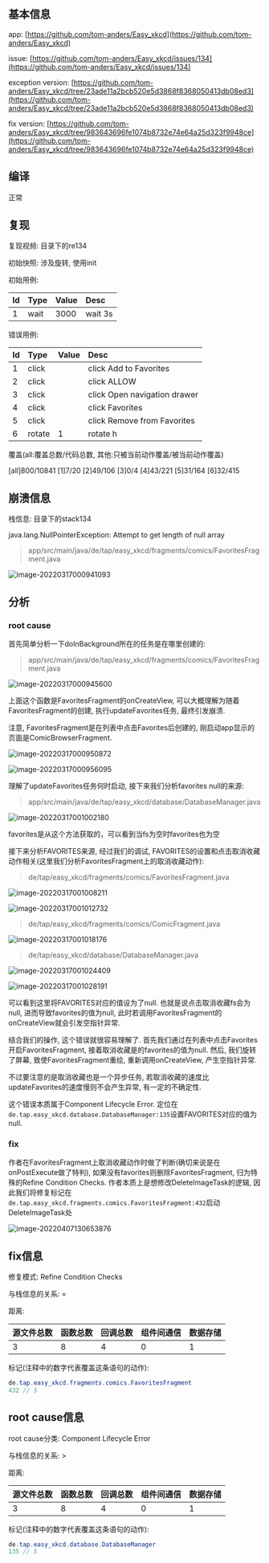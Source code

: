 ## 基本信息

app: [https://github.com/tom-anders/Easy_xkcd](https://github.com/tom-anders/Easy_xkcd)

issue: [https://github.com/tom-anders/Easy_xkcd/issues/134](https://github.com/tom-anders/Easy_xkcd/issues/134)

exception version: [https://github.com/tom-anders/Easy_xkcd/tree/23ade11a2bcb520e5d3868f8368050413db08ed3](https://github.com/tom-anders/Easy_xkcd/tree/23ade11a2bcb520e5d3868f8368050413db08ed3)

fix version: [https://github.com/tom-anders/Easy_xkcd/tree/983643696fe1074b8732e74e64a25d323f9948ce](https://github.com/tom-anders/Easy_xkcd/tree/983643696fe1074b8732e74e64a25d323f9948ce)

## 编译

正常

## 复现

复现视频: 目录下的re134

初始快照: 涉及旋转, 使用init

初始用例: 

|Id|Type|Value|Desc|
|:----|:----|:----|:----|
|1|wait|3000|wait 3s|

错误用例:

|Id|Type|Value|Desc|
|:----|:----|:----|:----|
|1|click|    |click Add to Favorites|
|2|click|    |click ALLOW|
|3|click|    |click Open navigation drawer|
|4|click|    |click Favorites|
|5|click|    |click Remove from Favorites|
|6|rotate|1|rotate h|

覆盖(all:覆盖总数/代码总数, 其他:只被当前动作覆盖/被当前动作覆盖)

[all]800/10841 [1]7/20 [2]49/106 [3]0/4 [4]43/221 [5]31/164 [6]32/415  

## 崩溃信息

栈信息: 目录下的stack134

java.lang.NullPointerException: Attempt to get length of null array

> app/src/main/java/de/tap/easy_xkcd/fragments/comics/FavoritesFragment.java

![image-20220317000941093](README.assets/image-20220317000941093.png)

## 分析

### root cause

首先简单分析一下doInBackground所在的任务是在哪里创建的:

> app/src/main/java/de/tap/easy_xkcd/fragments/comics/FavoritesFragment.java

![image-20220317000945600](README.assets/image-20220317000945600.png)

上面这个函数是FavoritesFragment的onCreateView, 可以大概理解为随着FavoritesFragment的创建, 执行updateFavorites任务, 最终引发崩溃.

注意, FavoritesFragment是在列表中点击Favorites后创建的, 刚启动app显示的页面是ComicBrowserFragment.

![image-20220317000950872](README.assets/image-20220317000950872.png)

![image-20220317000956095](README.assets/image-20220317000956095.png)

理解了updateFavorites任务何时启动, 接下来我们分析favorites null的来源:

> app/src/main/java/de/tap/easy_xkcd/database/DatabaseManager.java

![image-20220317001002180](README.assets/image-20220317001002180.png)

favorites是从这个方法获取的，可以看到当fs为空时favorites也为空

接下来分析FAVORITES来源, 经过我们的调试, FAVORITES的设置和点击取消收藏动作相关(这里我们分析FavoritesFragment上的取消收藏动作):

> de/tap/easy_xkcd/fragments/comics/FavoritesFragment.java

![image-20220317001008211](README.assets/image-20220317001008211.png)

![image-20220317001012732](README.assets/image-20220317001012732.png)

> de/tap/easy_xkcd/fragments/comics/ComicFragment.java

![image-20220317001018176](README.assets/image-20220317001018176.png)

> de/tap/easy_xkcd/database/DatabaseManager.java

![image-20220317001024409](README.assets/image-20220317001024409.png)

![image-20220317001028191](README.assets/image-20220317001028191.png)

可以看到这里将FAVORITES对应的值设为了null. 也就是说点击取消收藏fs会为null, 进而导致favorites的值为null, 此时若调用FavoritesFragment的onCreateView就会引发空指针异常.

结合我们的操作, 这个错误就很容易理解了. 首先我们通过在列表中点击Favorites开启FavoritesFragment, 接着取消收藏是的favorites的值为null. 然后, 我们旋转了屏幕, 致使FavoritesFragment重绘, 重新调用onCreateView, 产生空指针异常.

不过要注意的是取消收藏也是一个异步任务, 若取消收藏的速度比updateFavorites的速度慢则不会产生异常, 有一定的不确定性.

这个错误本质属于Component Lifecycle Error. 定位在`de.tap.easy_xkcd.database.DatabaseManager:135`设置FAVORITES对应的值为null. 

### fix

作者在FavoritesFragment上取消收藏动作时做了判断(确切来说是在onPostExecute做了特判), 如果没有favorites则删除FavoritesFragment, 归为特殊的Refine Condition Checks. 作者本质上是想修改DeleteImageTask的逻辑, 因此我们将修复标记在`de.tap.easy_xkcd.fragments.comics.FavoritesFragment:432`启动DeleteImageTask处

![image-20220407130653876](README.assets/image-20220407130653876.png)

## fix信息

修复模式: Refine Condition Checks

与栈信息的关系: =

距离:

|源文件总数|函数总数|回调总数|组件间通信|数据存储|
|:----|:----|:----|:----|:----|
|3|8|4|0|1|

标记(注释中的数字代表覆盖这条语句的动作):

```java
de.tap.easy_xkcd.fragments.comics.FavoritesFragment
432 // 5
```
## root cause信息

root cause分类: Component Lifecycle Error

与栈信息的关系: >

距离:

|源文件总数|函数总数|回调总数|组件间通信|数据存储|
|:----|:----|:----|:----|:----|
|3|8|4|0|1|

标记(注释中的数字代表覆盖这条语句的动作):

```java
de.tap.easy_xkcd.database.DatabaseManager
135 // 5
```
